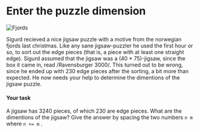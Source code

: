 # Enter the puzzle dimension
![Fjords](http://folk.uio.no/larstvei/fjorder.jpeg)

Sigurd recieved a nice jigsaw puzzle with a motive from the norwegian
fjords last christmas. Like any sane jigsaw-puzzler he used the first
hour or so, to sort out the edge pieces (that is, a piece with at least
one straight edge). Sigurd assumed that the jigsaw was a (40 *
75)-jigsaw, since the box it came in, read /Ravensburger 3000/. This
turned out to be wrong, since he ended up with 230 edge pieces after
the sorting, a bit more than expected. He now needs your help to
determine the dimentions of the jigsaw puzzle.

#### Your task

A jigsaw has 3240 pieces, of which 230 are edge pieces. What are the
dimentions of the jigsaw?
Give the answer by spacing the two numbers `n m` where `n <= m` .
